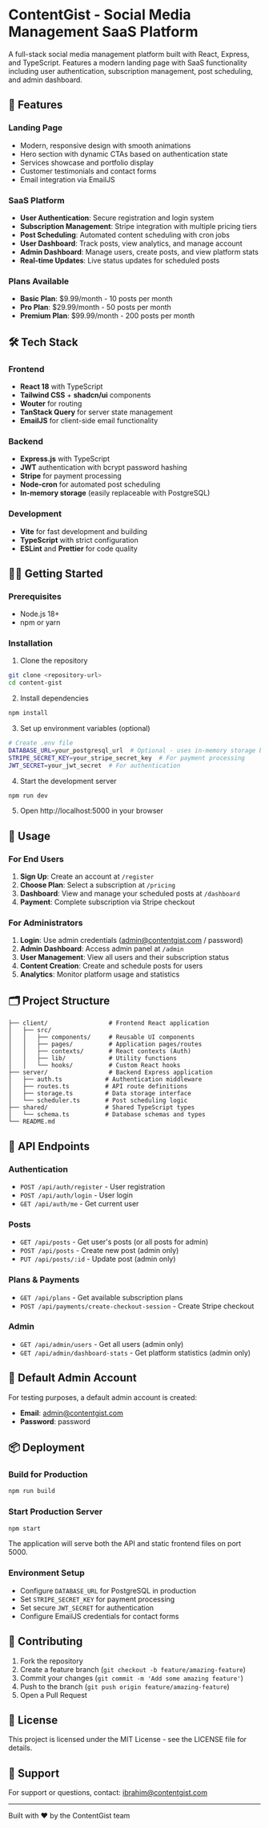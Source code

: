 # ContentGist - Social Media Management SaaS Platform

A full-stack social media management platform built with React, Express, and TypeScript. Features a modern landing page with SaaS functionality including user authentication, subscription management, post scheduling, and admin dashboard.

## 🚀 Features

### Landing Page
- Modern, responsive design with smooth animations
- Hero section with dynamic CTAs based on authentication state  
- Services showcase and portfolio display
- Customer testimonials and contact forms
- Email integration via EmailJS

### SaaS Platform
- **User Authentication**: Secure registration and login system
- **Subscription Management**: Stripe integration with multiple pricing tiers
- **Post Scheduling**: Automated content scheduling with cron jobs
- **User Dashboard**: Track posts, view analytics, and manage account
- **Admin Dashboard**: Manage users, create posts, and view platform stats
- **Real-time Updates**: Live status updates for scheduled posts

### Plans Available
- **Basic Plan**: $9.99/month - 10 posts per month
- **Pro Plan**: $29.99/month - 50 posts per month  
- **Premium Plan**: $99.99/month - 200 posts per month

## 🛠 Tech Stack

### Frontend
- **React 18** with TypeScript
- **Tailwind CSS** + **shadcn/ui** components
- **Wouter** for routing
- **TanStack Query** for server state management
- **EmailJS** for client-side email functionality

### Backend  
- **Express.js** with TypeScript
- **JWT** authentication with bcrypt password hashing
- **Stripe** for payment processing
- **Node-cron** for automated post scheduling
- **In-memory storage** (easily replaceable with PostgreSQL)

### Development
- **Vite** for fast development and building
- **TypeScript** with strict configuration
- **ESLint** and **Prettier** for code quality

## 🏃‍♂️ Getting Started

### Prerequisites
- Node.js 18+ 
- npm or yarn

### Installation

1. Clone the repository
```bash
git clone <repository-url>
cd content-gist
```

2. Install dependencies
```bash
npm install
```

3. Set up environment variables (optional)
```bash
# Create .env file
DATABASE_URL=your_postgresql_url  # Optional - uses in-memory storage by default
STRIPE_SECRET_KEY=your_stripe_secret_key  # For payment processing
JWT_SECRET=your_jwt_secret  # For authentication
```

4. Start the development server
```bash
npm run dev
```

5. Open http://localhost:5000 in your browser

## 📝 Usage

### For End Users
1. **Sign Up**: Create an account at `/register`
2. **Choose Plan**: Select a subscription at `/pricing`  
3. **Dashboard**: View and manage your scheduled posts at `/dashboard`
4. **Payment**: Complete subscription via Stripe checkout

### For Administrators
1. **Login**: Use admin credentials (admin@contentgist.com / password)
2. **Admin Dashboard**: Access admin panel at `/admin`
3. **User Management**: View all users and their subscription status
4. **Content Creation**: Create and schedule posts for users
5. **Analytics**: Monitor platform usage and statistics

## 🗂 Project Structure

```
├── client/                 # Frontend React application
│   ├── src/
│   │   ├── components/     # Reusable UI components
│   │   ├── pages/          # Application pages/routes
│   │   ├── contexts/       # React contexts (Auth)
│   │   ├── lib/            # Utility functions
│   │   └── hooks/          # Custom React hooks
├── server/                 # Backend Express application  
│   ├── auth.ts            # Authentication middleware
│   ├── routes.ts          # API route definitions
│   ├── storage.ts         # Data storage interface
│   └── scheduler.ts       # Post scheduling logic
├── shared/                # Shared TypeScript types
│   └── schema.ts          # Database schemas and types
└── README.md
```

## 🔧 API Endpoints

### Authentication
- `POST /api/auth/register` - User registration
- `POST /api/auth/login` - User login  
- `GET /api/auth/me` - Get current user

### Posts
- `GET /api/posts` - Get user's posts (or all posts for admin)
- `POST /api/posts` - Create new post (admin only)
- `PUT /api/posts/:id` - Update post (admin only)

### Plans & Payments
- `GET /api/plans` - Get available subscription plans
- `POST /api/payments/create-checkout-session` - Create Stripe checkout

### Admin
- `GET /api/admin/users` - Get all users (admin only)
- `GET /api/admin/dashboard-stats` - Get platform statistics (admin only)

## 🔐 Default Admin Account

For testing purposes, a default admin account is created:
- **Email**: admin@contentgist.com
- **Password**: password

## 📦 Deployment

### Build for Production
```bash
npm run build
```

### Start Production Server
```bash
npm start
```

The application will serve both the API and static frontend files on port 5000.

### Environment Setup
- Configure `DATABASE_URL` for PostgreSQL in production
- Set `STRIPE_SECRET_KEY` for payment processing
- Set secure `JWT_SECRET` for authentication
- Configure EmailJS credentials for contact forms

## 🤝 Contributing

1. Fork the repository
2. Create a feature branch (`git checkout -b feature/amazing-feature`)
3. Commit your changes (`git commit -m 'Add some amazing feature'`)
4. Push to the branch (`git push origin feature/amazing-feature`)
5. Open a Pull Request

## 📄 License

This project is licensed under the MIT License - see the LICENSE file for details.

## 📧 Support

For support or questions, contact: ibrahim@contentgist.com

---

Built with ❤️ by the ContentGist team